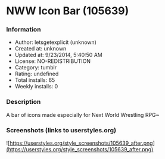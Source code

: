 # NWW Icon Bar (105639)

### Information
- Author: letsgetexplicit (unknown)
- Created at: unknown
- Updated at: 9/23/2014, 5:40:50 AM
- License: NO-REDISTRIBUTION
- Category: tumblr
- Rating: undefined
- Total installs: 65
- Weekly installs: 0


### Description
A bar of icons made especially for Next World Wrestling RPG~


### Screenshots (links to userstyles.org)
![https://userstyles.org/style_screenshots/105639_after.png](https://userstyles.org/style_screenshots/105639_after.png)


